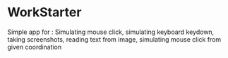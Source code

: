 # WorkStarter
Simple app for : Simulating mouse click, simulating keyboard keydown, taking screenshots, reading text from image, simulating mouse click from given coordination
